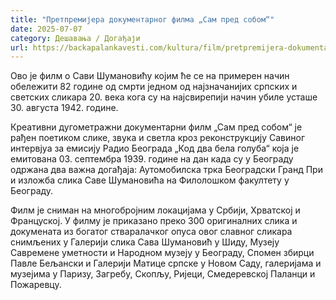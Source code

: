 ```yaml
---
title: "Претпремијера документарног филма „Сам пред собом“"
date: 2025-07-07
category: Дешавања / Догађаји
url: https://backapalankavesti.com/kultura/film/pretpremijera-dokumentarnog-filma-sam-pred-sobom/
---
```


Ово је филм о Сави Шумановићу којим ће се на примерен начин обележити 82 године од смрти једном од најзначанијих српских и светских сликара 20. века кога су на најсвирепији начин убиле усташе 30. августа 1942. године.

Креативни дугометражни документарни филм „Сам пред собом“ је рађен поетиком слике, звука и светла кроз реконструкцију Савиног интервјуа за емисију Радио Београда „Код два бела голуба“ која је емитована 03. септембра 1939. године на дан када су у Београду одржана два важна догађаја: Аутомобилска трка Београдски Гранд При и изложба слика Саве Шумановића на Филолошком факултету у Београду.

Филм је сниман на многобројним локацијама у Србији, Хрватској и Француској. У филму је приказано преко 300 оригиналних слика и докумената из богатог стваралачког опуса овог славног сликара снимљених у Галерији слика Сава Шумановић у Шиду, Музеју Савремене уметности и Народном музеју у Београду, Спомен збирци Павле Бељански и Галерији Матице српске у Новом Саду, галеријама и музејима у Паризу, Загребу, Скопљу, Ријеци, Смедеревској Паланци и Пожаревцу.
